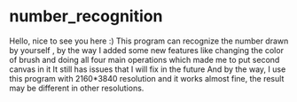 # number_recognition
Hello, nice to see you here :)
This program can recognize the number drawn by yourself , by the way I added some new features like changing the color of brush and doing all four main operations which made me to put second canvas in it
It still has issues that I will fix in the future
And by the way, I use this program with 2160*3840 resolution and it works almost fine, the result may be different in other resolutions.
